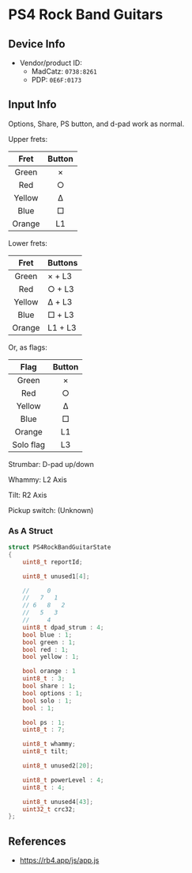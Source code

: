 # PS4 Rock Band Guitars

## Device Info

- Vendor/product ID:
  - MadCatz: `0738:8261`
  - PDP: `0E6F:0173`

## Input Info

Options, Share, PS button, and d-pad work as normal.

Upper frets:

| Fret   | Button |
| :--:   | :----: |
| Green  | ×      |
| Red    | ○      |
| Yellow | Δ      |
| Blue   | □      |
| Orange | L1     |

Lower frets:

| Fret   | Buttons |
| :--:   | :------ |
| Green  | × + L3  |
| Red    | ○ + L3  |
| Yellow | Δ + L3  |
| Blue   | □ + L3  |
| Orange | L1 + L3 |

Or, as flags:

| Flag      | Button |
| :--:      | :----: |
| Green     | ×      |
| Red       | ○      |
| Yellow    | Δ      |
| Blue      | □      |
| Orange    | L1     |
| Solo flag | L3     |

Strumbar: D-pad up/down

Whammy: L2 Axis

Tilt: R2 Axis

Pickup switch: (Unknown)

### As A Struct

```cpp
struct PS4RockBandGuitarState
{
    uint8_t reportId;

    uint8_t unused1[4];

    //     0
    //   7   1
    // 6   8   2
    //   5   3
    //     4 
    uint8_t dpad_strum : 4;
    bool blue : 1;
    bool green : 1;
    bool red : 1;
    bool yellow : 1;

    bool orange : 1
    uint8_t : 3;
    bool share : 1;
    bool options : 1;
    bool solo : 1;
    bool : 1;

    bool ps : 1;
    uint8_t : 7;

    uint8_t whammy;
    uint8_t tilt;

    uint8_t unused2[20];

    uint8_t powerLevel : 4;
    uint8_t : 4;

    uint8_t unused4[43];
    uint32_t crc32;
};
```

## References

- https://rb4.app/js/app.js

